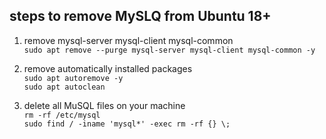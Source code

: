 ## steps to remove MySLQ from Ubuntu 18+


1. remove mysql-server mysql-client mysql-common   
`sudo apt remove --purge mysql-server mysql-client mysql-common -y`

2. remove automatically installed packages    
`sudo apt autoremove -y`   
`sudo apt autoclean`

3. delete all MuSQL files on your machine   
`rm -rf /etc/mysql`   
`sudo find / -iname 'mysql*' -exec rm -rf {} \;`
